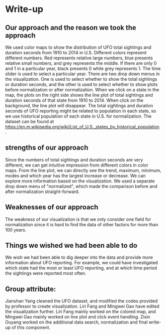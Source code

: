 # Write-up 

## Our approach and the reason we took the approach
We used color maps to show the distribution of UFO total sightings and duration seconds from 1910 to 2014 in U.S. Different colors represent different numbers. Red represents relative large numbers, blue presents relative small numbers, and grey represents the middle. If there are only 0 and 1 in a particular year, black presents 0 while grey represents 1. The time slider is used to select a particular year. There are two drop down menus in the visualization. One is used to select whether to show the total sightings or duration seconds, and the other is used to select whether to show plots before normalization or after normalization. When we click on a state in the map, the plots on the right side shows the line plot of total sightings and duration seconds of that state from 1910 to 2014. When click on the background, the line plot will disappear. The total sightings and duration seconds of UFO reporting might be related to population in each state, so we use historical population of each state in U.S. for normalization. The dataset can be found at https://en.m.wikipedia.org/wiki/List_of_U.S._states_by_historical_population . 

## strengths of our approach
Since the numbers of total sightings and duration seconds are very different, we can get intuitive impression from different colors in color maps. From the line plot, we can directly see the trend, maximum, minimum, modes and which year has the largest increase or decrease. We can explore more information based on the visualization. We used a separate drop down menu of "normalized", which made the comparison before and after normalization straight-forward.

## Weaknesses of our approach
The weakness of our visualization is that we only consider one field for normalization since it is hard to find the data of other factors for more than 100 years.

## Things we wished we had been able to do
We wish we had been able to dig deeper into the data and provide more information about UFO reporting. For example, we could have investigated which state had the most or least UFO reporting, and at which time period the sightings were reported most often.

## Group attribute:
Jianshan Yang cleaned the UFO dataset, and modified the codes provided by professor to create visualization. Liri Fang and Mingwei Gao have edited the visualization further. Liri Fang mainly worked on the colored map, and Mingwei Gao mainly worked on line plot and click event handling. Zixin Ouyang worked on the additional data search, normalization and final write-up of this component. 
